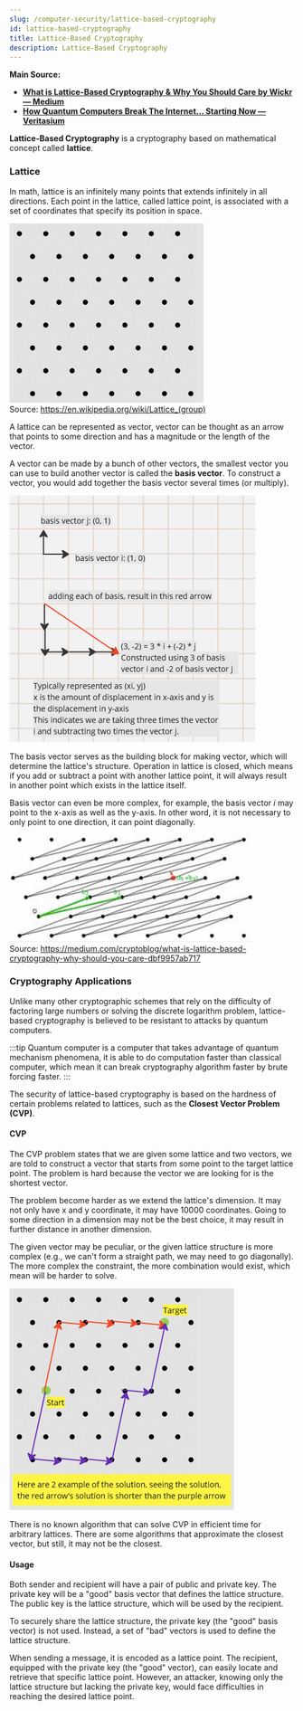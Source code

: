 ```yaml
---
slug: /computer-security/lattice-based-cryptography
id: lattice-based-cryptography
title: Lattice-Based Cryptography
description: Lattice-Based Cryptography
---
```


**Main Source:**

- **[What is Lattice-Based Cryptography & Why You Should Care by Wickr — Medium](https://medium.com/cryptoblog/what-is-lattice-based-cryptography-why-should-you-care-dbf9957ab717)**
- **[How Quantum Computers Break The Internet... Starting Now — Veritasium](https://youtu.be/-UrdExQW0cs?si=J_BSoCsNY3a4g45s)**

**Lattice-Based Cryptography** is a cryptography based on mathematical concept called **lattice**.

### Lattice

In math, lattice is an infinitely many points that extends infinitely in all directions. Each point in the lattice, called lattice point, is associated with a set of coordinates that specify its position in space.

![Lattice](./lattice.png)  
Source: https://en.wikipedia.org/wiki/Lattice_(group)

A lattice can be represented as vector, vector can be thought as an arrow that points to some direction and has a magnitude or the length of the vector.

A vector can be made by a bunch of other vectors, the smallest vector you can use to build another vector is called the **basis vector**. To construct a vector, you would add together the basis vector several times (or multiply).

![Vector](./vector.png)

The basis vector serves as the building block for making vector, which will determine the lattice's structure. Operation in lattice is closed, which means if you add or subtract a point with another lattice point, it will always result in another point which exists in the lattice itself.

Basis vector can even be more complex, for example, the basis vector $i$ may point to the x-axis as well as the y-axis. In other word, it is not necessary to only point to one direction, it can point diagonally.

![More complex basis vector](./more-complex-basis.png)  
Source: https://medium.com/cryptoblog/what-is-lattice-based-cryptography-why-should-you-care-dbf9957ab717

### Cryptography Applications

Unlike many other cryptographic schemes that rely on the difficulty of factoring large numbers or solving the discrete logarithm problem, lattice-based cryptography is believed to be resistant to attacks by quantum computers.

:::tip
Quantum computer is a computer that takes advantage of quantum mechanism phenomena, it is able to do computation faster than classical computer, which mean it can break cryptography algorithm faster by brute forcing faster.
:::

The security of lattice-based cryptography is based on the hardness of certain problems related to lattices, such as the **Closest Vector Problem (CVP)**.

#### CVP

The CVP problem states that we are given some lattice and two vectors, we are told to construct a vector that starts from some point to the target lattice point. The problem is hard because the vector we are looking for is the shortest vector.

The problem become harder as we extend the lattice's dimension. It may not only have x and y coordinate, it may have 10000 coordinates. Going to some direction in a dimension may not be the best choice, it may result in further distance in another dimension.

The given vector may be peculiar, or the given lattice structure is more complex (e.g., we can't form a straight path, we may need to go diagonally). The more complex the constraint, the more combination would exist, which mean will be harder to solve.

![CVP problem](./cvp.png)

There is no known algorithm that can solve CVP in efficient time for arbitrary lattices. There are some algorithms that approximate the closest vector, but still, it may not be the closest.

#### Usage

Both sender and recipient will have a pair of public and private key. The private key will be a "good" basis vector that defines the lattice structure. The public key is the lattice structure, which will be used by the recipient.

To securely share the lattice structure, the private key (the "good" basis vector) is not used. Instead, a set of "bad" vectors is used to define the lattice structure.

When sending a message, it is encoded as a lattice point. The recipient, equipped with the private key (the "good" vector), can easily locate and retrieve that specific lattice point. However, an attacker, knowing only the lattice structure but lacking the private key, would face difficulties in reaching the desired lattice point.
